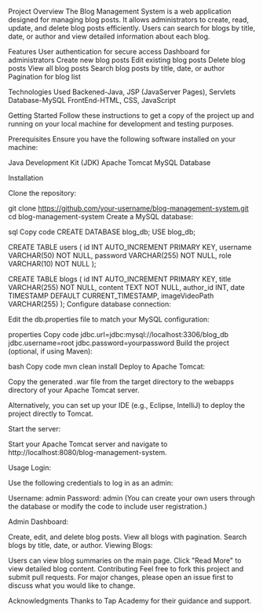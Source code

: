 Project Overview
The Blog Management System is a web application designed for managing blog posts. It allows administrators to create, read, update, and delete blog posts efficiently.
Users can search for blogs by title, date, or author and view detailed information about each blog.

Features
  User authentication for secure access
  Dashboard for administrators
  Create new blog posts
  Edit existing blog posts
  Delete blog posts
  View all blog posts
  Search blog posts by title, date, or author
  Pagination for blog list
  
Technologies Used
  Backened-Java, JSP (JavaServer Pages), Servlets
  Database-MySQL
  FrontEnd-HTML, CSS, JavaScript


  Getting Started
  Follow these instructions to get a copy of the project up and running on your local machine for development and testing purposes.

Prerequisites
Ensure you have the following software installed on your machine:

Java Development Kit (JDK)
Apache Tomcat
MySQL Database

Installation

  Clone the repository:
  
  git clone https://github.com/your-username/blog-management-system.git
  cd blog-management-system
Create a MySQL database:

sql
Copy code
CREATE DATABASE blog_db;
USE blog_db;

CREATE TABLE users (
    id INT AUTO_INCREMENT PRIMARY KEY,
    username VARCHAR(50) NOT NULL,
    password VARCHAR(255) NOT NULL,
    role VARCHAR(10) NOT NULL
);

CREATE TABLE blogs (
    id INT AUTO_INCREMENT PRIMARY KEY,
    title VARCHAR(255) NOT NULL,
    content TEXT NOT NULL,
    author_id INT,
    date TIMESTAMP DEFAULT CURRENT_TIMESTAMP,
    imageVideoPath VARCHAR(255)
);
Configure database connection:

Edit the db.properties file to match your MySQL configuration:

properties
Copy code
jdbc.url=jdbc:mysql://localhost:3306/blog_db
jdbc.username=root
jdbc.password=yourpassword
Build the project (optional, if using Maven):

bash
Copy code
mvn clean install
Deploy to Apache Tomcat:

Copy the generated .war file from the target directory to the webapps directory of your Apache Tomcat server.

Alternatively, you can set up your IDE (e.g., Eclipse, IntelliJ) to deploy the project directly to Tomcat.

Start the server:

Start your Apache Tomcat server and navigate to http://localhost:8080/blog-management-system.

Usage
Login:

Use the following credentials to log in as an admin:

Username: admin
Password: admin
(You can create your own users through the database or modify the code to include user registration.)

Admin Dashboard:

Create, edit, and delete blog posts.
View all blogs with pagination.
Search blogs by title, date, or author.
Viewing Blogs:

Users can view blog summaries on the main page.
Click "Read More" to view detailed blog content.
Contributing
Feel free to fork this project and submit pull requests. For major changes, please open an issue first to discuss what you would like to change.


Acknowledgments
Thanks to Tap Academy for their guidance and support.

